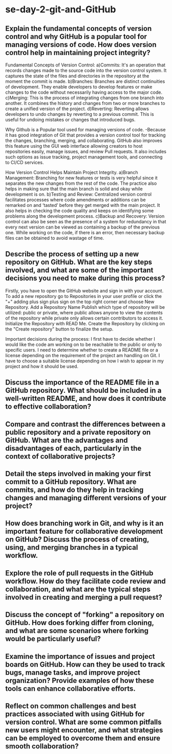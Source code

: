 # se-day-2-git-and-GitHub
## Explain the fundamental concepts of version control and why GitHub is a popular tool for managing versions of code. How does version control help in maintaining project integrity?
Fundamental Concepts of Version Control:
a)Commits: It's an operation that records changes made to the source code into the version control system. It captures the state of the files and directories in the repository at the moment the commit is made.
b)Branches: Branches are distinct continuities of development. They enable developers to develop features or make changes to the code without necessarily having access to the major code. 
c)Merging: This is the process of integrating changes from one branch into another. It combines the history and changes from two or more branches to create a unified version of the project.
d)Reverting: Reverting allows developers to undo changes by reverting to a previous commit. This is useful for undoing mistakes or changes that introduced bugs.

Why Github is a Popular tool used for managing versions of code.
-Because it has good integration of Git that provides a version control tool for tracking the changes, branching, merging, and collaborating. GitHub also improves this feature using the GUI web interface allowing creators to host repositories easily, manage issues, and review Pull requests. It also includes such options as issue tracking, project management tools, and connecting to CI/CD services. 

How Version Control Helps Maintain Project Integrity.
a)Branch Management: Branching for new features or tests is very helpful since it separates the new changes from the rest of the code. The practice also helps in making sure that the main branch is solid and okay while development is on. 
b)Testing and Review: Centralized version control facilitates processes where code amendments or additions can be remarked on and ‘tasted’ before they get merged with the main project. It also helps in checking the code quality and keeps on identifying some problems along the development process. 
c)Backup and Recovery: Version control can also be seen as the presence of a system for redundancy in that every next version can be viewed as containing a backup of the previous one. While working on the code, if there is an error, then necessary backup files can be obtained to avoid wastage of time. 


## Describe the process of setting up a new repository on GitHub. What are the key steps involved, and what are some of the important decisions you need to make during this process?

Firstly, you have to open the GitHub website and sign in with your account. 
To add a new repository go to Repositories in your user profile or click the "+" adding plus sign plus sign on the top right corner and choose New Repository. 
Add a Repository Name
Publish which type of repository will be utilized: public or private, where public allows anyone to view the contents of the repository while private only allows certain contributors to access it. 
Initialize the Repository with READ Me.
Create the Repository by clicking on the "Create repository" button to finalize the setup.

Important decisions during the process:
I first have to decide whether I would like the code am working on to be reachable to the public or only to specific users. 
I need to determine whether to create a README file or a license depending on the requirement of the project am handling on Git. 
I have to choose a suitable license depending on how I wish to appear in my project and how it should be used. 



## Discuss the importance of the README file in a GitHub repository. What should be included in a well-written README, and how does it contribute to effective collaboration?

## Compare and contrast the differences between a public repository and a private repository on GitHub. What are the advantages and disadvantages of each, particularly in the context of collaborative projects?

## Detail the steps involved in making your first commit to a GitHub repository. What are commits, and how do they help in tracking changes and managing different versions of your project?

## How does branching work in Git, and why is it an important feature for collaborative development on GitHub? Discuss the process of creating, using, and merging branches in a typical workflow.

## Explore the role of pull requests in the GitHub workflow. How do they facilitate code review and collaboration, and what are the typical steps involved in creating and merging a pull request?

## Discuss the concept of "forking" a repository on GitHub. How does forking differ from cloning, and what are some scenarios where forking would be particularly useful?

## Examine the importance of issues and project boards on GitHub. How can they be used to track bugs, manage tasks, and improve project organization? Provide examples of how these tools can enhance collaborative efforts.

## Reflect on common challenges and best practices associated with using GitHub for version control. What are some common pitfalls new users might encounter, and what strategies can be employed to overcome them and ensure smooth collaboration?

